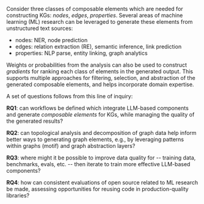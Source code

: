 Consider three classes of composable elements which are needed for constructing KGs: *nodes*, *edges*, *properties*.
Several areas of machine learning (ML) research can be leveraged to generate these elements from unstructured text sources:

  - nodes: NER, node prediction
  - edges: relation extraction (RE), semantic inference, link prediction
  - properties: NLP parse, entity linking, graph analytics

Weights or probabilities from the analysis can also be used to construct *gradients* for ranking each class of elements in the generated output.
This supports multiple approaches for filtering, selection, and abstraction of the generated composable elements, and helps incorporate domain expertise.

A set of questions follows from this line of inquiry:

**RQ1**: can workflows be defined which integrate LLM-based components and generate _composable elements_ for KGs, while managing the quality of the generated results?

**RQ2**: can topological analysis and decomposition of graph data help inform better ways to generating graph elements, e.g., by leveraging patterns within graphs (motif) and graph abstraction layers?

**RQ3**: where might it be possible to improve data quality for -- training data, benchmarks, evals, etc. -- then iterate to train more effective LLM-based components?

**RQ4**: how can consistent evaluations of open source related to ML research be made, assessing opportunities for reusing code in production-quality libraries?
